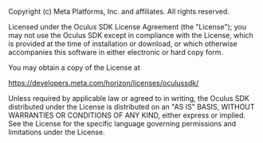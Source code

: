 Copyright (c) Meta Platforms, Inc. and affiliates.
All rights reserved.

Licensed under the Oculus SDK License Agreement (the "License");
you may not use the Oculus SDK except in compliance with the License,
which is provided at the time of installation or download, or which
otherwise accompanies this software in either electronic or hard copy form.

You may obtain a copy of the License at

https://developers.meta.com/horizon/licenses/oculussdk/

Unless required by applicable law or agreed to in writing, the Oculus SDK
distributed under the License is distributed on an "AS IS" BASIS,
WITHOUT WARRANTIES OR CONDITIONS OF ANY KIND, either express or implied.
See the License for the specific language governing permissions and
limitations under the License.
